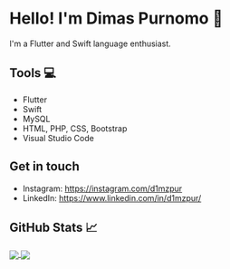 # **Hello! I'm Dimas Purnomo** 👋 

I'm a Flutter and Swift language enthusiast. 

##  **Tools** 💻
* Flutter
* Swift
* MySQL
* HTML, PHP, CSS, Bootstrap
* Visual Studio Code

## Get in touch
- Instagram: https://instagram.com/d1mzpur
- LinkedIn: https://www.linkedin.com/in/d1mzpur/

## GitHub Stats 📈 
<a href="https://github.com/d1mzpur">
  <img align="center" src="https://github-readme-stats.vercel.app/api?username=d1mzpur&show_icons=true&line_height=27&count_private=true&title_color=ffffff&text_color=c9cacc&icon_color=2bbc8a&bg_color=1d1f21"/>
</a>
<a href="https://github.com/d1mzpur">
  <img align="center" src="https://github-readme-stats.vercel.app/api/top-langs/?username=d1mzpur&hide=java,html,tex&title_color=ffffff&text_color=c9cacc&icon_color=2bbc8a&bg_color=1d1f21&langs_count=3" />
</a>

<!--
**d1mzpur/d1mzpur** is a ✨ _special_ ✨ repository because its `README.md` (this file) appears on your GitHub profile.

Here are some ideas to get you started:

- 🔭 I’m currently working on ...
- 🌱 I’m currently learning ...
- 👯 I’m looking to collaborate on ...
- 🤔 I’m looking for help with ...
- 💬 Ask me about ...
- 📫 How to reach me: ...
- 😄 Pronouns: ...
- ⚡ Fun fact: ...
-->
